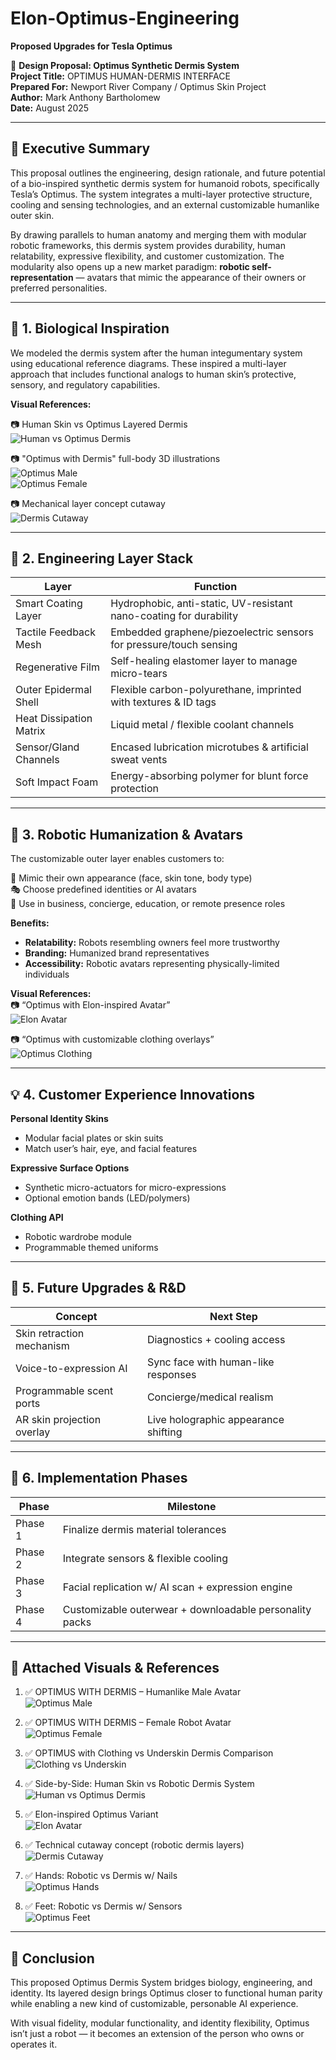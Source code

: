 # Elon-Optimus-Engineering
**Proposed Upgrades for Tesla Optimus**

🦾 **Design Proposal: Optimus Synthetic Dermis System**  
**Project Title:** OPTIMUS HUMAN-DERMIS INTERFACE  
**Prepared For:** Newport River Company / Optimus Skin Project  
**Author:** Mark Anthony Bartholomew  
**Date:** August 2025  

---

## 🔧 Executive Summary
This proposal outlines the engineering, design rationale, and future potential of a bio-inspired synthetic dermis system for humanoid robots, specifically Tesla’s Optimus. The system integrates a multi-layer protective structure, cooling and sensing technologies, and an external customizable humanlike outer skin.

By drawing parallels to human anatomy and merging them with modular robotic frameworks, this dermis system provides durability, human relatability, expressive flexibility, and customer customization. The modularity also opens up a new market paradigm: **robotic self-representation** — avatars that mimic the appearance of their owners or preferred personalities.

---

## 🧬 1. Biological Inspiration
We modeled the dermis system after the human integumentary system using educational reference diagrams. These inspired a multi-layer approach that includes functional analogs to human skin’s protective, sensory, and regulatory capabilities.  

**Visual References:**

📷 Human Skin vs Optimus Layered Dermis  
![Human vs Optimus Dermis](<INSERT-LINK-TO-IMAGE-4>)  

📷 "Optimus with Dermis" full-body 3D illustrations  
![Optimus Male](<INSERT-LINK-TO-IMAGE-MALE>)  
![Optimus Female](<INSERT-LINK-TO-IMAGE-FEMALE>)  

📷 Mechanical layer concept cutaway  
![Dermis Cutaway](<INSERT-LINK-TO-IMAGE-LAYERED>)  

---

## 🧱 2. Engineering Layer Stack
| Layer                   | Function                                                                 |
|--------------------------|-------------------------------------------------------------------------|
| Smart Coating Layer      | Hydrophobic, anti-static, UV-resistant nano-coating for durability      |
| Tactile Feedback Mesh    | Embedded graphene/piezoelectric sensors for pressure/touch sensing      |
| Regenerative Film        | Self-healing elastomer layer to manage micro-tears                      |
| Outer Epidermal Shell    | Flexible carbon-polyurethane, imprinted with textures & ID tags         |
| Heat Dissipation Matrix  | Liquid metal / flexible coolant channels                                |
| Sensor/Gland Channels    | Encased lubrication microtubes & artificial sweat vents                 |
| Soft Impact Foam         | Energy-absorbing polymer for blunt force protection                     |

---

## 🧠 3. Robotic Humanization & Avatars
The customizable outer layer enables customers to:  

🧍 Mimic their own appearance (face, skin tone, body type)  
🎭 Choose predefined identities or AI avatars  
👔 Use in business, concierge, education, or remote presence roles  

**Benefits:**  
- **Relatability:** Robots resembling owners feel more trustworthy  
- **Branding:** Humanized brand representatives  
- **Accessibility:** Robotic avatars representing physically-limited individuals  

**Visual References:**  
📷 “Optimus with Elon-inspired Avatar”  
![Elon Avatar](<INSERT-LINK-TO-ELON-IMAGE>)  

📷 “Optimus with customizable clothing overlays”  
![Optimus Clothing](<INSERT-LINK-TO-CLOTHING-IMAGE>)  

---

## 💡 4. Customer Experience Innovations
**Personal Identity Skins**  
- Modular facial plates or skin suits  
- Match user’s hair, eye, and facial features  

**Expressive Surface Options**  
- Synthetic micro-actuators for micro-expressions  
- Optional emotion bands (LED/polymers)  

**Clothing API**  
- Robotic wardrobe module  
- Programmable themed uniforms  

---

## 🚀 5. Future Upgrades & R&D
| Concept                         | Next Step                                       |
|---------------------------------|------------------------------------------------|
| Skin retraction mechanism       | Diagnostics + cooling access                   |
| Voice-to-expression AI          | Sync face with human-like responses            |
| Programmable scent ports        | Concierge/medical realism                      |
| AR skin projection overlay      | Live holographic appearance shifting           |

---

## 🧾 6. Implementation Phases
| Phase   | Milestone                                               |
|---------|---------------------------------------------------------|
| Phase 1 | Finalize dermis material tolerances                     |
| Phase 2 | Integrate sensors & flexible cooling                    |
| Phase 3 | Facial replication w/ AI scan + expression engine       |
| Phase 4 | Customizable outerwear + downloadable personality packs |

---

## 📎 Attached Visuals & References
1. ✅ OPTIMUS WITH DERMIS – Humanlike Male Avatar  
   ![Optimus Male](<INSERT-LINK-TO-IMAGE-MALE>)  

2. ✅ OPTIMUS WITH DERMIS – Female Robot Avatar  
   ![Optimus Female](<INSERT-LINK-TO-IMAGE-FEMALE>)  

3. ✅ OPTIMUS with Clothing vs Underskin Dermis Comparison  
   ![Clothing vs Underskin](<INSERT-LINK-TO-CLOTHING-IMAGE>)  

4. ✅ Side-by-Side: Human Skin vs Robotic Dermis System  
   ![Human vs Optimus Dermis](<INSERT-LINK-TO-IMAGE-4>)  

5. ✅ Elon-inspired Optimus Variant  
   ![Elon Avatar](<INSERT-LINK-TO-ELON-IMAGE>)  

6. ✅ Technical cutaway concept (robotic dermis layers)  
   ![Dermis Cutaway](<INSERT-LINK-TO-IMAGE-LAYERED>)  

7. ✅ Hands: Robotic vs Dermis w/ Nails  
   ![Optimus Hands](<INSERT-LINK-TO-HANDS-IMAGE>)  

8. ✅ Feet: Robotic vs Dermis w/ Sensors  
   ![Optimus Feet](<INSERT-LINK-TO-FEET-IMAGE>)  

---

## 🧠 Conclusion
This proposed Optimus Dermis System bridges biology, engineering, and identity. Its layered design brings Optimus closer to functional human parity while enabling a new kind of customizable, personable AI experience.

With visual fidelity, modular functionality, and identity flexibility, Optimus isn’t just a robot — it becomes an extension of the person who owns or operates it.
